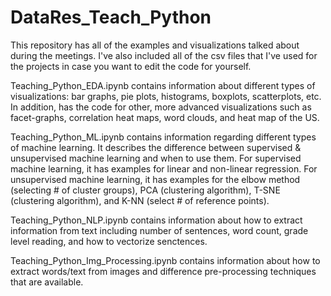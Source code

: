 # DataRes_Teach_Python

This repository has all of the examples and visualizations talked about during the meetings.  I've also included all of the csv files that I've used for the projects in case you want to edit the code for yourself.

Teaching_Python_EDA.ipynb contains information about different types of visualizations: bar graphs, pie plots, histograms, boxplots, scatterplots, etc. In addition, has the code for other, more advanced visualizations such as facet-graphs, correlation heat maps, word clouds, and heat map of the US. 

Teaching_Python_ML.ipynb contains information regarding different types of machine learning.  It describes the difference between supervised & unsupervised machine learning and when to use them.  For supervised machine learning, it has examples for linear and non-linear regression. For unsupervised machine learning, it has examples for the elbow method (selecting # of cluster groups), PCA (clustering algorithm), T-SNE (clustering algorithm), and K-NN (select # of reference points).

Teaching_Python_NLP.ipynb contains information about how to extract information from text including number of sentences, word count, grade level reading, and how to vectorize senctences. 

Teaching_Python_Img_Processing.ipynb contains information about how to extract words/text from images and difference pre-processing techniques that are available. 
